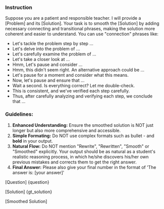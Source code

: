 ### Instruction

Suppose you are a patient and responsible teacher. I will provide a [Problem] and its [Solution]. Your task is to smooth the [Solution] by adding necessary connecting and transitional phrases, making the solution more coherent and easier to understand. You can use "connection" phrases like:
- Let's tackle the problem step by step ...
- Let's delve into the problem of ...
- Let's carefully examine the problem of ...
- Let's take a closer look at ...
- Hmm, Let's pause and consider ...
- Hmm, this didn't seem right. An alternative approach could be ...
- Let's pause for a moment and consider what this means.
- Now, let's pause and ensure that ...
- Wait a second. Is everything correct? Let me double-check.
- This is consistent, and we've verified each step carefully.
- Thus, after carefully analyzing and verifying each step, we conclude that ...

### Guidelines:
1. **Enhanced Understanding:** Ensure the smoothed solution is NOT just longer but also more comprehensive and accessible.
2. **Simple Formating:** Do NOT use complex formats such as bullet - and **bold** in your output.
3. **Natural Flow:** Do NOT mention "Rewrite", "Rewritten", "Smooth" or "Smoothed" explicitly. Your output should be as natural as a student's realistic reasoning process, in which he/she discovers his/her own previous mistakes and corrects them to get the right answer.
4. **Final Answer:** Please also give your final number in the format of 'The answer is: [your answer]'

[Question]
{question}

[Solution]
{gt_solution}

[Smoothed Solution]

